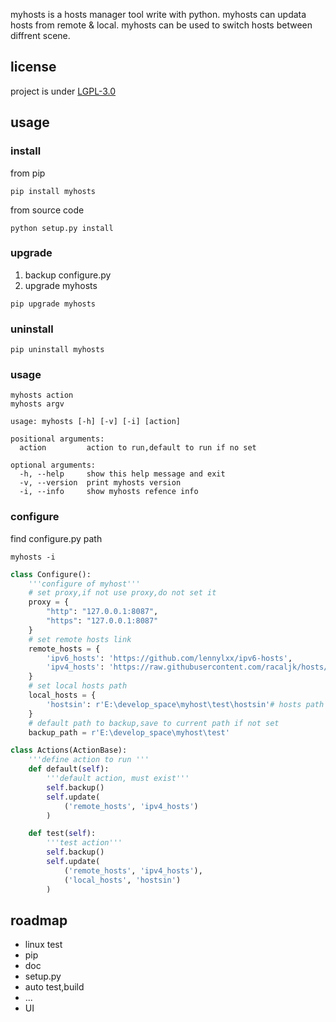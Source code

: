 myhosts is a hosts manager tool write with python.
myhosts can updata hosts from remote & local.
myhosts can be used to switch hosts between diffrent scene.
## license 
project is under [LGPL-3.0](./LICENSE)
## usage
### install
from pip
```
pip install myhosts
```
from source code
```
python setup.py install
```
### upgrade
1. backup configure.py
2. upgrade myhosts
```
pip upgrade myhosts
```
### uninstall
```
pip uninstall myhosts
```
### usage
```
myhosts action
myhosts argv
```
```
usage: myhosts [-h] [-v] [-i] [action]

positional arguments:
  action         action to run,default to run if no set

optional arguments:
  -h, --help     show this help message and exit
  -v, --version  print myhosts version
  -i, --info     show myhosts refence info
```
### configure
find configure.py path
```
myhosts -i
```
```py
class Configure():
    '''configure of myhost'''
    # set proxy,if not use proxy,do not set it
    proxy = {
        "http": "127.0.0.1:8087",
        "https": "127.0.0.1:8087"
    }
    # set remote hosts link
    remote_hosts = {
        'ipv6_hosts': 'https://github.com/lennylxx/ipv6-hosts',
        'ipv4_hosts': 'https://raw.githubusercontent.com/racaljk/hosts/master/hosts'
    }
    # set local hosts path
    local_hosts = {
        'hostsin': r'E:\develop_space\myhost\test\hostsin'# hosts path
    }
    # default path to backup,save to current path if not set
    backup_path = r'E:\develop_space\myhost\test'

class Actions(ActionBase):
    '''define action to run '''
    def default(self):
        '''default action, must exist'''
        self.backup()
        self.update(
            ('remote_hosts', 'ipv4_hosts')
        )

    def test(self):
        '''test action'''
        self.backup()
        self.update(
            ('remote_hosts', 'ipv4_hosts'),
            ('local_hosts', 'hostsin')
        )
```

## roadmap
- linux test
- pip
- doc
- setup.py
- auto test,build
- ...
- UI